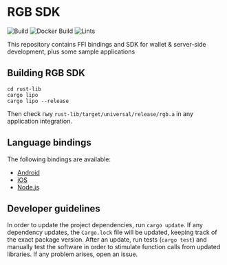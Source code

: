 # RGB SDK

![Build](https://github.com/zoedberg/rgb-sdk/workflows/Build/badge.svg)
![Docker Build](https://github.com/zoedberg/rgb-sdk/workflows/Docker%20Build/badge.svg)
![Lints](https://github.com/zoedberg/rgb-sdk/workflows/Lints/badge.svg)

This repository contains FFI bindings and SDK for wallet & server-side development,
plus some sample applications

## Building RGB SDK

```shell script
cd rust-lib
cargo lipo
cargo lipo --release
```

Then check гыу `rust-lib/target/universal/release/rgb.a` in any application integration.

## Language bindings

The following bindings are available:
- [Android](/ffi/android)
- [iOS](/ffi/ios)
- [Node.js](/ffi/nodejs)

## Developer guidelines

In order to update the project dependencies, run `cargo update`.
If any dependency updates, the `Cargo.lock` file will be updated, keeping
track of the exact package version.
After an update, run tests (`cargo test`) and manually test the software
in order to stimulate function calls from updated libraries.
If any problem arises, open an issue.

